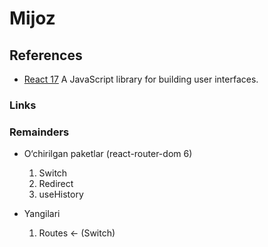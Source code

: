 # Mijoz

## References

- [React 17](https://legacy.reactjs.org/docs/getting-started.html) A JavaScript library for building user interfaces.

### Links

### Remainders

* O&#8216;chirilgan paketlar (react-router-dom 6)
    1. Switch
    2. Redirect
    3. useHistory

* Yangilari
    1. Routes <- (Switch)